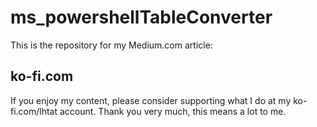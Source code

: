 # ms_powershellTableConverter

This is the repository for my Medium.com article: 

## ko-fi.com
If you enjoy my content, please consider supporting what I do at my ko-fi.com/lhtat account. Thank you very much, this means a lot to me.
